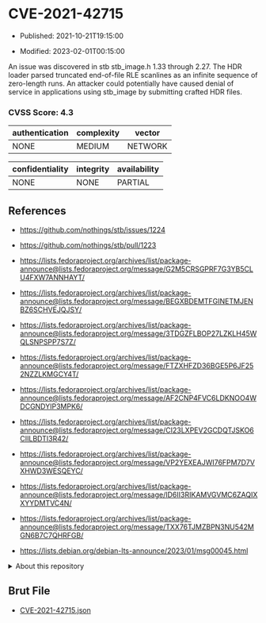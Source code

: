 # CVE-2021-42715

- Published: 2021-10-21T19:15:00

- Modified: 2023-02-01T00:15:00

An issue was discovered in stb stb_image.h 1.33 through 2.27. The HDR loader parsed truncated end-of-file RLE scanlines as an infinite sequence of zero-length runs. An attacker could potentially have caused denial of service in applications using stb_image by submitting crafted HDR files.

### CVSS Score: **4.3**

| authentication | complexity | vector |
| --- | --- | --- |
| NONE | MEDIUM | NETWORK |

| confidentiality | integrity | availability |
| --- | --- | --- |
| NONE | NONE | PARTIAL |

## References

* https://github.com/nothings/stb/issues/1224

* https://github.com/nothings/stb/pull/1223

* https://lists.fedoraproject.org/archives/list/package-announce@lists.fedoraproject.org/message/G2M5CRSGPRF7G3YB5CLU4FXW7ANNHAYT/

* https://lists.fedoraproject.org/archives/list/package-announce@lists.fedoraproject.org/message/BEGXBDEMTFGINETMJENBZ6SCHVEJQJSY/

* https://lists.fedoraproject.org/archives/list/package-announce@lists.fedoraproject.org/message/3TDGZFLBOP27LZKLH45WQLSNPSPP7S7Z/

* https://lists.fedoraproject.org/archives/list/package-announce@lists.fedoraproject.org/message/FTZXHFZD36BGE5P6JF252NZZLKMGCY4T/

* https://lists.fedoraproject.org/archives/list/package-announce@lists.fedoraproject.org/message/AF2CNP4FVC6LDKNOO4WDCGNDYIP3MPK6/

* https://lists.fedoraproject.org/archives/list/package-announce@lists.fedoraproject.org/message/CI23LXPEV2GCDQTJSKO6CIILBDTI3R42/

* https://lists.fedoraproject.org/archives/list/package-announce@lists.fedoraproject.org/message/VP2YEXEAJWI76FPM7D7VXHWD3WESQEYC/

* https://lists.fedoraproject.org/archives/list/package-announce@lists.fedoraproject.org/message/ID6II3RIKAMVGVMC6ZAQIXXYYDMTVC4N/

* https://lists.fedoraproject.org/archives/list/package-announce@lists.fedoraproject.org/message/TXX76TJMZBPN3NU542MGN6B7C7QHRFGB/

* https://lists.debian.org/debian-lts-announce/2023/01/msg00045.html

<details>
<summary>About this repository</summary> 

  This repository is part of the project [Live Hack CVE](https://github.com/Live-Hack-CVE). Main website can be found [www.live-hack.org](https://www.live-hack.org) 
  
  Made by [Sn0wAlice](https://github.com/Sn0wAlice) for the people that care about security and need to have a feed of the latest CVEs. Hope you enjoy it, don't forget to star the repo and follow me on [Twitter](https://twitter.com/Sn0wAlice) and [Github](https://github.com/Sn0wAlice). And that is my [personnal website](https://www.alice-snow.me/)

  - [Home Page](https://github.com/Live-Hack-CVE)
  - [Framework](https://github.com/Live-Hack-CVE/cve-framework)
  - [CVE database](https://github.com/Live-Hack-CVE/full_database)
  - [Changelog](https://github.com/Live-Hack-CVE/Changelog)
</details>

## Brut File

* [CVE-2021-42715.json](https://raw.githubusercontent.com/Live-Hack-CVE/full_database/main/cves/2021/CVE-2021-42715.json)

